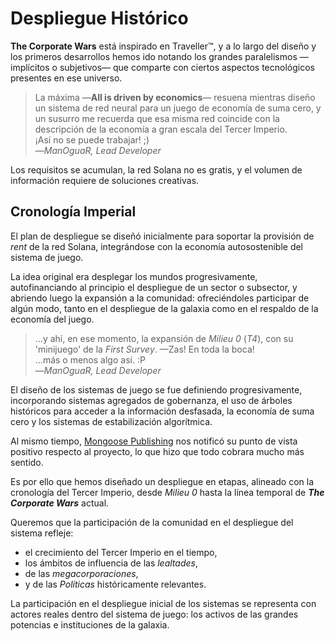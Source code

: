 # Despliegue Histórico

**The Corporate Wars** está inspirado en Traveller™, y a lo largo del diseño y los primeros desarrollos hemos ido notando los grandes paralelismos —implícitos o subjetivos— que comparte con ciertos aspectos tecnológicos presentes en ese universo.

> La máxima —**All is driven by economics**— resuena mientras diseño un sistema de red neural para un juego de economía de suma cero, y un susurro me recuerda que esa misma red coincide con la descripción de la economía a gran escala del Tercer Imperio.\
> ¡Así no se puede trabajar! ;)\
> —_ManOguaR, Lead Developer_


Los requisitos se acumulan, la red Solana no es gratis, y el volumen de información requiere de soluciones creativas.

## Cronología Imperial

El plan de despliegue se diseñó inicialmente para soportar la provisión de _rent_ de la red Solana, integrándose con la economía autosostenible del sistema de juego.

La idea original era desplegar los mundos progresivamente, autofinanciando al principio el despliegue de un sector o subsector, y abriendo luego la expansión a la comunidad: ofreciéndoles participar de algún modo, tanto en el despliegue de la galaxia como en el respaldo de la economía del juego.

> ...y ahí, en ese momento, la expansión de _Milieu 0_ (_T4_), con su 'minijuego' de la _First Survey_. —Zas! En toda la boca!\
> ...más o menos algo así. :P\
> —_ManOguaR, Lead Developer_

El diseño de los sistemas de juego se fue definiendo progresivamente, incorporando sistemas agregados de gobernanza, el uso de árboles históricos para acceder a la información desfasada, la economía de suma cero y los sistemas de estabilización algorítmica.

Al mismo tiempo, [Mongoose Publishing](http://www.mongoosepublishing.com/) nos notificó su punto de vista positivo respecto al proyecto, lo que hizo que todo cobrara mucho más sentido.

Es por ello que hemos diseñado un despliegue en etapas, alineado con la cronología del Tercer Imperio, desde _Milieu 0_ hasta la línea temporal de _**The Corporate Wars**_ actual.

Queremos que la participación de la comunidad en el despliegue del sistema refleje:

* el crecimiento del Tercer Imperio en el tiempo,
* los ámbitos de influencia de las _lealtades_,
* de las _megacorporaciones_,
* y de las _Políticas_ históricamente relevantes.

La participación en el despliegue inicial de los sistemas se representa con actores reales dentro del sistema de juego: los activos de las grandes potencias e instituciones de la galaxia.

